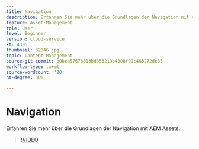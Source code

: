 ```yaml
---
title: Navigation
description: Erfahren Sie mehr über die Grundlagen der Navigation mit AEM Assets.
feature: Asset-Management
role: User
level: Beginner
version: cloud-service
kt: 4305
thumbnail: 32046.jpg
topic: Content Management
source-git-commit: b0bca57676813bd353213b4808f99c463272de85
workflow-type: tm+mt
source-wordcount: '20'
ht-degree: 30%

---
```



# Navigation

Erfahren Sie mehr über die Grundlagen der Navigation mit AEM Assets.

>[!VIDEO](https://video.tv.adobe.com/v/32046/?quality=12&learn=on&hidetitle=true)